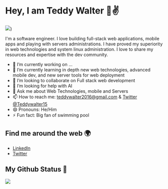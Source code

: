 # Hey, I am Teddy Walter 👋✌️

![](https://readme-typing-svg.herokuapp.com?font=Montserrat&color=3A9CDF&size=25&lines=I'm+a+software+developer;I'm+working+with+Server))

I'm a software engineer. I love building full-stack web applications, mobile apps and playing with servers administrations. I have proved my superiority in web technologies and system linux administration. I love to share my resources and expertise with the dev community.

- 🔭 I’m currently working on ...
- 🌱 I’m currently learning in depth new web technologies, advanced mobile dev, and new server tools for web deployment
- 👯 I’m looking to collaborate on Full stack web development
- 🤔 I’m looking for help with AI
- 💬 Ask me about Web Technologies, mobile and Servers
- 📫 How to reach me: [teddywalter2016@gmail.com](mailto:teddywalter2016@gmail.com) & [Twitter @Teddywalter15](https://twitter.com/Teddywalter15)
- 😄 Pronouns: He/Him
- ⚡ Fun fact: Big fan of swimming pool

## Find me around the web 🌍

- [LinkedIn](https://www.linkedin.com/in/teddy-walter-394870197/)
- [Twitter](https://twitter.com/Teddywalter15)

<!-- ## My skills 🚀

![](https://img.shields.io/badge/HTML5-E34F26?style=for-the-badge&logo=html5&logoColor=white)
![](https://img.shields.io/badge/JavaScript-F7DF1E?style=for-the-badge&logo=javascript&logoColor=black)
![](https://img.shields.io/badge/Node.js-43853D?style=for-the-badge&logo=node.js&logoColor=white)
![](https://img.shields.io/badge/CSS3-1572B6?style=for-the-badge&logo=css3&logoColor=white)
![](https://img.shields.io/badge/Sass-CC6699?style=for-the-badge&logo=sass&logoColor=white)
![](https://img.shields.io/badge/Markdown-000000?style=for-the-badge&logo=markdown&logoColor=white)
![](https://img.shields.io/badge/Express.js-404D59?style=for-the-badge)
![](https://img.shields.io/badge/React-20232A?style=for-the-badge&logo=react&logoColor=61DAFB)
![](https://img.shields.io/badge/Sass_CSS-38B2AC?style=for-the-badge&logo=sass-css&logoColor=white)
![](https://img.shields.io/badge/Bootstrap-563D7C?style=for-the-badge&logo=bootstrap&logoColor=white)
![](https://img.shields.io/badge/Material--UI-0081CB?style=for-the-badge&logo=material-ui&logoColor=white)
![](https://img.shields.io/badge/Redux-593D88?style=for-the-badge&logo=redux&logoColor=white)
![](https://img.shields.io/badge/jQuery-0769AD?style=for-the-badge&logo=jquery&logoColor=white)
![](https://img.shields.io/badge/Netlify-00C7B7?style=for-the-badge&logo=netlify&logoColor=white)
![](https://img.shields.io/badge/MongoDB-4EA94B?style=for-the-badge&logo=mongodb&logoColor=white)
![](https://img.shields.io/badge/Heroku-430098?style=for-the-badge&logo=heroku&logoColor=white)
![](https://img.shields.io/badge/Google_Cloud-4285F4?style=for-the-badge&logo=google-cloud&logoColor=white)
![](https://img.shields.io/badge/figma-0AC97F?style=for-the-badge&logo=figma&logoColor=white) -->

## My Github Status 🦸

![](https://github-readme-stats.vercel.app/api?username=ted1104&show_icons=true&theme=radical)

<!-- <p align='center'><img src='https://visitor-badge.laobi.icu/badge?page_id=ted1104'></p> -->

